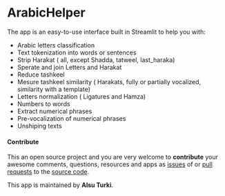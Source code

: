 # ArabicHelper

The app is an easy-to-use interface built in Streamlit to help you with:

 - Arabic letters classification
 - Text tokenization into words or sentences
 - Strip Harakat ( all, except Shadda, tatweel, last_haraka)
 - Sperate and join Letters and Harakat
 - Reduce tashkeel
 - Mesure tashkeel similarity ( Harakats, fully or partially vocalized, similarity with a template)
 - Letters normalization ( Ligatures and Hamza)
 - Numbers to words
 - Extract numerical phrases
 - Pre-vocalization of numerical phrases
 - Unshiping texts


#### Contribute
 
This an open source project and you are very welcome to **contribute** your awesome comments, questions, resources and apps as [issues](https://github.com/AlsuTurki/ArabicHelper/issues) of or
[pull requests](https://github.com/AlsuTurki/ArabicHelper/pulls) to the [source code](https://github.com/AlsuTurki/ArabicHelper). 
 
This app is maintained by **Alsu Turki**.
